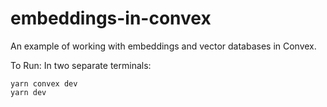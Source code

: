 # embeddings-in-convex
An example of working with embeddings and vector databases in Convex.

To Run:
In two separate terminals:

	yarn convex dev
	yarn dev
